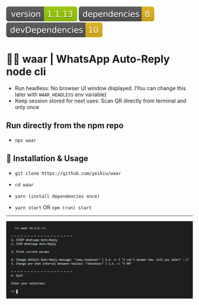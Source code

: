 <img src=".ci_badges/npm-version-badge.svg" /> <img src=".ci_badges/npm-dependencies-badge.svg" /> <img src=".ci_badges/npm-devdependencies-badge.svg" />

# 🤖💬 waar | WhatsApp Auto-Reply node cli

- Run headless: No browser UI window displayed. (You can change this later with `WAAR_HEADLESS` env variable) 
- Keep session stored for next uses: Scan QR directly from terminal and only once

## Run directly from the npm repo

- `npx waar`


## 📝 Installation & Usage

- `git clone https://github.com/yeikiu/waar`

- `cd waar`

- `yarn (install dependencies once)`

- `yarn start` OR `npm (run) start`

---

<img src=".github/menu_demo.png" />
